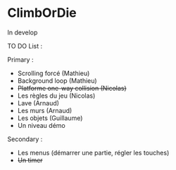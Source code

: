 # ClimbOrDie

In develop

TO DO List :

Primary :

- Scrolling forcé (Mathieu)
- Background loop (Mathieu)
- ~~Platforme one-way collision (Nicolas)~~
- Les règles du jeu (Nicolas)
- Lave (Arnaud)
- Les murs (Arnaud)
- Les objets (Guillaume)
- Un niveau démo

Secondary :

- Les menus (démarrer une partie, régler les touches)
- ~~Un timer~~